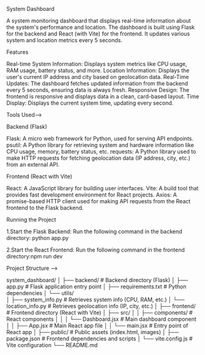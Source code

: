 System Dashboard

A system monitoring dashboard that displays real-time information about the system's performance and location. The dashboard is built using Flask for the backend and React (with Vite) for the frontend. It updates various system and location metrics every 5 seconds.

Features

Real-time System Information: Displays system metrics like CPU usage, RAM usage, battery status, and more.
Location Information: Displays the user's current IP address and city based on geolocation data.
Real-Time Updates: The dashboard fetches updated information from the backend every 5 seconds, ensuring data is always fresh.
Responsive Design: The frontend is responsive and displays data in a clean, card-based layout.
Time Display: Displays the current system time, updating every second.

Tools Used-->

Backend (Flask)

Flask: A micro web framework for Python, used for serving API endpoints.
psutil: A Python library for retrieving system and hardware information like CPU usage, memory, battery status, etc.
requests: A Python library used to make HTTP requests for fetching geolocation data (IP address, city, etc.) from an external API.

Frontend (React with Vite)

React: A JavaScript library for building user interfaces.
Vite: A build tool that provides fast development environment for React projects.
Axios: A promise-based HTTP client used for making API requests from the React frontend to the Flask backend.


Running the Project

1.Start the Flask Backend:
Run the following command in the backend directory: python app.py

2.Start the React Frontend:
Run the following command in the frontend directory:npm run dev


Project Structure --> 

system_dashboard/
│
├── backend/                         # Backend directory (Flask)
│   ├── app.py                       # Flask application entry point
│   ├── requirements.txt             # Python dependencies
│   └── utils/                       
│       ├── system_info.py           # Retrieves system info (CPU, RAM, etc.)
│       └── location_info.py         # Retrieves geolocation info (IP, city, etc.)
│
├── frontend/                        # Frontend directory (React with Vite)
│   ├── src/
│   │   ├── components/              # React components
│   │   │   └── Dashboard.jsx        # Main dashboard component
│   │   ├── App.jsx                  # Main React app file
│   │   └── main.jsx                 # Entry point of React app
│   ├── public/                      # Public assets (index.html, images)
│   ├── package.json                 # Frontend dependencies and scripts
│   └── vite.config.js               # Vite configuration
└── README.md          
